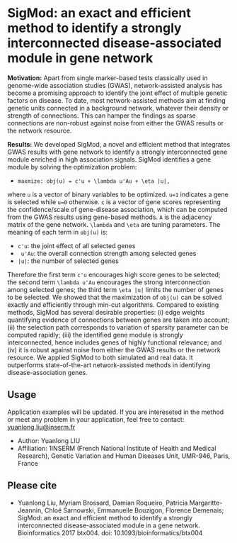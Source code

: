SigMod: an exact and efficient method to identify a strongly interconnected disease-associated module in gene network
==================================

**Motivation:** Apart from single marker-based tests classically used in genome-wide association studies (GWAS), network-assisted analysis has become a promising approach to identify the joint effect of multiple genetic factors on disease. To date, most network-assisted methods aim at finding genetic units connected in a background network, whatever their density or strength of connections. This can hamper the findings as sparse connections are non-robust against noise from either the GWAS results or the network resource.

**Results:** We developed SigMod, a novel and efficient method that integrates GWAS results with gene network to identify a strongly interconnected gene module enriched in high association signals. SigMod identifies a gene module by solving the optimization problem: 

* `maxmize: obj(u) = c'u + \lambda u'Au + \eta |u|,`

where `u` is a vector of binary variables to be optimized. `u=1` indicates a gene is selected while `u=0` otherwise. `c` is a vector of gene scores representing the confidence/scale of gene-disease association, which can be computed from the GWAS results using gene-based methods. `A` is the adjacency matrix of the gene network. `\lambda` and `\eta` are tuning parameters. The meaning of each term in `obj(u)` is:

* `c'u`: the joint effect of all selected genes
* ` u'Au`: the overall connection strength among selected genes
* `|u|`: the number of selected genes

Therefore the first term `c'u` encourages high score genes to be selected; the second term `\lambda u'Au` encourages the strong interconnection among selected genes; the third term `\eta |u|` limits the number of genes to be selected. We showed that the maximization of `obj(u)` can be solved exactly and efficiently through min-cut algorithms. Compared to existing methods, SigMod has several desirable properties: (i) edge weights quantifying evidence of connections between genes are taken into account; (ii) the selection path corresponds to variation of sparsity parameter can be computed rapidly; (iii) the identified gene module is strongly interconnected, hence includes genes of highly functional relevance; and (iv) it is robust against noise from either the GWAS results or the network resource. We applied SigMod to both simulated and real data. It outperforms state-of-the-art network-assisted methods in identifying disease-association genes.


## Usage
Application examples will be updated. If you are intereseted in the method or meet any problem in your application, feel free to contact: yuanlong.liu@inserm.fr

* Author: Yuanlong LIU
* Affiliation: 1INSERM (French National Institute of Health and Medical Research), Genetic Variation and Human Diseases Unit, UMR-946, Paris, France

## Please cite
* Yuanlong Liu, Myriam Brossard, Damian Roqueiro, Patricia Margaritte-Jeannin, Chloé Sarnowski, Emmanuelle Bouzigon, Florence Demenais; SigMod: an exact and efficient method to identify a strongly interconnected disease-associated module in a gene network. Bioinformatics 2017 btx004. doi: 10.1093/bioinformatics/btx004


